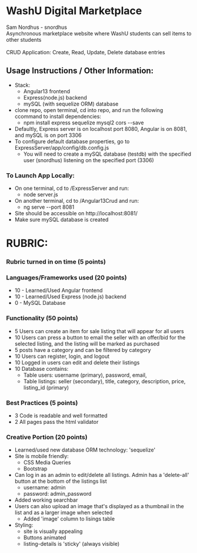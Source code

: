 # WashU Digital Marketplace
Sam Nordhus - snordhus<br>
Asynchronous marketplace website where WashU students can sell items to other students <br><br>
CRUD Application: Create, Read, Update, Delete database entries
## Usage Instructions / Other Information:
* Stack:
     * Angular13 frontend 
     * Express(node.js) backend
     * mySQL (with sequelize ORM) database 
* clone repo, open terminal, cd into repo, and run the following ccommand to install dependencies:
    * npm install express sequelize mysql2 cors --save 
* Defaultly, Express server is on localhost port 8080, Angular is on 8081, and mySQL is on port 3306
* To configure default database properties, go to ExpressServer/app/config/db.config.js
    * You will need to create a mySQL database (testdb) with the specified user (snordhus) listening on the specified port (3306)
### To Launch App Locally:
* On one terminal, cd to /ExpressServer and run:
    * node server.js
* On another terminal, cd to /Angular13Crud and run:
    * ng serve --port 8081  
* Site should be accessible on http://localhost:8081/
* Make sure mySQL database is created

# RUBRIC:
### Rubric turned in on time (5 points)
### Languages/Frameworks used (20 points)
* 10 - Learned/Used Angular frontend
* 10 - Learned/Used Express (node.js) backend
* 0 - MySQL Database
### Functionality (50 points)
* 5 Users can create an item for sale listing that will appear for all users
* 10 Users can press a button to email the seller with an offer/bid for the selected listing, and the listing will be marked as purchased
* 5 posts have a category and can be filtered by category
* 10 Users can register, login, and logout
* 10 Logged in users can edit and delete their listings
* 10 Database contains:
    * Table users: username (primary), password, email, 
    * Table listings: seller (secondary), title, category, description, price, listing_id (primary)
### Best Practices (5 points)
* 3 Code is readable and well formatted
* 2 All pages pass the html validator
### Creative Portion (20 points)
* Learned/used new database ORM technology: 'sequelize'
* Site is mobile friendly:
    * CSS Media Queries
    * Bootstrap
* Can log in as an admin to edit/delete all listings.  Admin has a 'delete-all' button at the bottom of the listings list
    *  username: admin
    *  password: admin_password
* Added working searchbar
* Users can also upload an image that's displayed as a thumbnail in the list and as a larger image when selected
    * Added 'image' column to lisings table
* Styling:
   * site is visually appealing
   * Buttons animated
   * listing-details is 'sticky' (always visible) 
  

